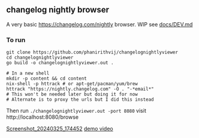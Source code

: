 ## changelog nightly browser

A very basic https://changelog.com/nightly browser. WIP see [docs/DEV.md](docs/DEV.md)

### To run

```shell
git clone https://github.com/phanirithvij/changelognightlyviewer
cd changelognightlyviewer
go build -o changelognightlyviewer.out .

# In a new shell
mkdir -p content && cd content
nix-shell -p httrack # or apt-get/pacman/yum/brew
httrack "https://nightly.changelog.com" -O . "-*email*"
# This won't be needed later but doing it for now
# Alternate is to proxy the urls but I did this instead
```

Then run `./changelognightlyviewer.out -port 8080`
visit http://localhost:8080/browse


[Screenshot_20240325_174452](https://github.com/phanirithvij/changelognightlyviewer/assets/29627898/bf4cf987-c712-4ca2-bc85-3ea6ee3c3d63)
[demo video](https://youtu.be/VE5J3XzIMIk)
